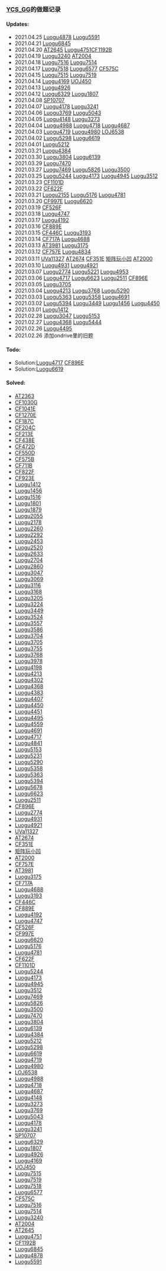 ### [YCS_GG](https://www.luogu.com.cn/user/46099)的做题记录

#### Updates:
- 2021.04.25 [Luogu4878](archieve/Luogu4878/Solution.md) [Luogu5591](archieve/Luogu5591/Solution.md)
- 2021.04.21 [Luogu6845](archieve/Luogu6845/Solution.md)
- 2021.04.20 [AT2645](archieve/AT2645/Solution.md) [Luogu4751](archieve/Luogu4751/Solution.md)[CF1192B](archieve/CF1192B/Solution.md)
- 2021.04.19 [Luogu3240](archieve/Luogu3240/Solution.md) [AT2004](archieve/AT2004/Solution.md)
- 2021.04.18 [Luogu7516](archieve/Luogu7516/Solution.md) [Luogu7514](archieve/Luogu7514/Solution.md)
- 2021.04.17 [Luogu7518](archieve/Luogu7518/Solution.md) [Luogu6577](archieve/Luogu6577/Solution.md) [CF575C](archieve/CF575C/Solution.md)
- 2021.04.15 [Luogu7515](archieve/Luogu7515/Solution.md) [Luogu7519](archieve/Luogu7519/Solution.md)
- 2021.04.14 [Luogu4169](archieve/Luogu4169/Solution.md) [UOJ450](archieve/UOJ450/Solution.md)
- 2021.04.13 [Luogu4926](archieve/Luogu4926/Solution.md)
- 2021.04.12 [Luogu6329](archieve/Luogu6329/Solution.md) [Luogu1807](archieve/Luogu1807/Solution.md)
- 2021.04.08 [SP10707](archieve/SP10707/Solution.md)
- 2021.04.07 [Luogu4178](archieve/Luogu4178/Solution.md) [Luogu3241](archieve/Luogu3241/Solution.md)
- 2021.04.06 [Luogu3769](archieve/Luogu3769/Solution.md) [Luogu5043](archieve/Luogu5043/Solution.md)
- 2021.04.05 [Luogu4148](archieve/Luogu4148/Solution.md) [Luogu3273](archieve/Luogu3273/Solution.md)
- 2021.04.04 [Luogu4988](archieve/Luogu4988/Solution.md) [Luogu4718](archieve/Luogu4718/Solution.md) [Luogu4687](archieve/Luogu4687/Solution.md)
- 2021.04.03 [Luogu4719](archieve/Luogu4719/Solution.md) [Luogu4980](archieve/Luogu4980/Solution.md) [LOJ6538](archieve//LOJ6538/Solution.md)
- 2021.04.02 [Luogu5298](archieve/Luogu5298/Solution.md) [Luogu6619](archieve/Luogu6619/Solution.md)
- 2021.04.01 [Luogu5212](archieve/Luogu5212/Solution.md)
- 2021.03.21 [Luogu4384](archieve/Luogu4384/Solution.md)
- 2021.03.30 [Luogu3804](archieve/Luogu3804/Solution.md) [Luogu6139](archieve/Luogu6139/Solution.md)
- 2021.03.29 [Luogu7470](archieve/Luogu7470/Solution.md)
- 2021.03.27 [Luogu7469](archieve/Luogu7469/Solution.md) [Luogu5826](archieve/Luogu5826/Solution.md) [Luogu3500](archieve/Luogu3500/Solution.md)
- 2021.03.25 [Luogu5244](archieve/Luogu5244/Solution.md) [Luogu4173](archieve/Luogu4173/Solution.md) [Luogu4945](archieve/Luogu4945/Solution.md) [Luogu3512](archieve/Luogu3512/Solution.md)
- 2021.03.23 [CF1101D](archieve/CF1101D/Solution.md)
- 2021.03.22 [CF622F](archieve/CF622F/Solution.md)
- 2021.03.21 [Luogu2155](archieve/Luogu2155/Solution.md) [Luogu5176](archieve/Luogu5176/Solution.md) [Luogu4781](archieve/Luogu4781/Luogu4781.cpp)
- 2021.03.20 [CF997E](archieve/CF997E/Solution.md) [Luogu6620](archieve/Luogu6620/Solution.md)
- 2021.03.19 [CF526F](archieve/CF526F/Solution.md)
- 2021.03.18 [Luogu4747](archieve/Luogu4747/Solution.md)
- 2021.03.17 [Luogu4192](archieve/Luogu4192/Solution.md)
- 2021.03.16 [CF889E](archieve/CF889E/Solution.md)
- 2021.03.15 [CF446C](archieve/CF466C/Solution.md) [Luogu3193](archieve/Luogu3193/Solution.md)
- 2021.03.14 [CF717A](archieve/CF717A/Solution.md) [Luogu4688](archieve/Luogu4688/Solution.md)
- 2021.03.13 [AT3981](archieve/AT3981/Solution.md) [Luogu3175](archieve/Luogu3175/Solution.md)
- 2021.03.12 [CF757E](archieve/CF757E/Solution.md) [Luogu4834](archieve/Luogu4834/Solution.md)
- 2021.03.11 [UVa11327](archieve/UVA11327/Solution.md) [AT2674](archieve/AT2674/Solution.md) [CF351E](archieve/CF351E/Solution.md) [矩阵玩小凹](archieve/Others1/Solution.md) [AT2000](archieve/AT2000/Solution.md)
- 2021.03.10 [Luogu4931](archieve/Luogu4931/Solution.md) [Luogu4921](archieve/Luogu4921/Solution.md)
- 2021.03.07 [Luogu2774](archieve/Luogu2774/Solution.md) [Luogu5221](archieve/Luogu5221/Solution.md) [Luogu4953](archieve/Luogu4953/Solution.md) 
- 2021.03.06 [Luogu4717](archieve/Luogu4717/Solution.md) [Luogu6623](archieve/Luogu6623/Solution.md) [Luogu2511](archieve/Luogu2511/Solution.md) [CF896E](archieve/CF896E/Solution.md)
- 2021.03.05 [Luogu3705](archieve/Luogu3705/Solution.md)
- 2021.03.04 [Luogu4213](archieve/Luogu4213/Solution.md) [Luogu3768](archieve/Luogu3768/Solution.md) [Luogu5290](archieve/Luogu5290/Solution.md)
- 2021.03.03 [Luogu5363](archieve/Luogu5363/Solution.md) [Luogu5358](archieve/Luogu5358/Solution.md) [Luogu4691](archieve/Luogu4691/Solution.md)
- 2021.03.02 [Luogu5394](archieve/Luogu5394/Solution.md) [Luogu3449](archieve/Luogu3449/Solution.md) [Luogu1456](archieve/Luogu1456/Solution.md) [Luogu4450](archieve/Luogu4450/Solution.md)
- 2021.03.01 [Luogu1412](archieve/Luogu1412/Solution.md)
- 2021.02.28 [Luogu3047](archieve/Luogu3047/Solution.md) [Luogu5153](archieve/Luogu5153/Solution.md)
- 2021.02.27 [Luogu4368](archieve/Luogu4368/Solution.md) [Luogu5444](archieve/Luogu5444/Solution.md)
- 2021.02.26 [Luogu4495](archieve/Luogu4495/Solution.md)
- 2021.02.26 添加ondrive里的旧题

#### Todo:
- Solution:[Luogu4717](archieve/Luogu4717/Solution.md) [CF896E](archieve/CF896E/Solution.md)
- Solution:[Luogu6619](archieve/Luogu6619/Solution.md)

#### Solved:
- [AT2363](archieve/AT2363/Solution.md)
- [CF1030G](archieve/CF1030G/Solution.md)
- [CF1041E](archieve/CF1041E/Solution.md)
- [CF1270E](archieve/CF1270E/Solution.md)
- [CF187C](archieve/CF187C/Solution.md)
- [CF204C](archieve/CF204C/Solution.md)
- [CF213E](archieve/CF213E/Solution.md)
- [CF438E](archieve/CF438E/Solution.md)
- [CF472D](archieve/CF472D/Solution.md)
- [CF550D](archieve/CF550D/Solution.md)
- [CF575B](archieve/CF575B/Solution.md)
- [CF711B](archieve/CF711B/Solution.md)
- [CF822F](archieve/CF822F/Solution.md)
- [CF923E](archieve/CF923E/Solution.md)
- [Luogu1412](archieve/Luogu1412/Solution.md)
- [Luogu1456](archieve/Luogu1456/Solution.md)
- [Luogu1516](archieve/Luogu1516/Solution.md)
- [Luogu1801](archieve/Luogu1801/Solution.md)
- [Luogu1879](archieve/Luogu1879/Solution.md)
- [Luogu2055](archieve/Luogu2055/Solution.md)
- [Luogu2178](archieve/Luogu2178/Solution.md)
- [Luogu2260](archieve/Luogu2260/Solution.md)
- [Luogu2292](archieve/Luogu2292/Solution.md)
- [Luogu2453](archieve/Luogu2453/Solution.md)
- [Luogu2520](archieve/Luogu2520/Solution.md)
- [Luogu2633](archieve/Luogu2633/Solution.md)
- [Luogu2704](archieve/Luogu2704/Solution.md)
- [Luogu2860](archieve/Luogu2860/Solution.md)
- [Luogu3047](archieve/Luogu3047/Solution.md)
- [Luogu3069](archieve/Luogu3069/Solution.md)
- [Luogu3116](archieve/Luogu3116/Solution.md)
- [Luogu3168](archieve/Luogu3168/Solution.md)
- [Luogu3205](archieve/Luogu3205/Solution.md)
- [Luogu3224](archieve/Luogu3224/Solution.md)
- [Luogu3449](archieve/Luogu3449/Solution.md)
- [Luogu3524](archieve/Luogu3524/Solution.md)
- [Luogu3557](archieve/Luogu3557/Solution.md)
- [Luogu3586](archieve/Luogu3586/Solution.md)
- [Luogu3704](archieve/Luogu3704/Solution.md)
- [Luogu3705](archieve/Luogu3705/Solution.md)
- [Luogu3755](archieve/Luogu3755/Solution.md)
- [Luogu3768](archieve/Luogu3768/Solution.md)
- [Luogu3978](archieve/Luogu3978/Solution.md)
- [Luogu4198](archieve/Luogu4198/Solution.md)
- [Luogu4213](archieve/Luogu4213/Solution.md)
- [Luogu4302](archieve/Luogu4302/Solution.md)
- [Luogu4368](archieve/Luogu4368/Solution.md)
- [Luogu4383](archieve/Luogu4383/Solution.md)
- [Luogu4407](archieve/Luogu4407/Solution.md)
- [Luogu4450](archieve/Luogu4450/Solution.md)
- [Luogu4451](archieve/Luogu4451/Solution.md)
- [Luogu4495](archieve/Luogu4495/Solution.md)
- [Luogu4559](archieve/Luogu4559/Solution.md)
- [Luogu4691](archieve/Luogu4691/Solution.md)
- [Luogu4717](archieve/Luogu4717/Solution.md)
- [Luogu4841](archieve/Luogu4841/Solution.md)
- [Luogu5153](archieve/Luogu5153/Solution.md)
- [Luogu5231](archieve/Luogu5231/Solution.md)
- [Luogu5290](archieve/Luogu5290/Solution.md)
- [Luogu5358](archieve/Luogu5358/Solution.md)
- [Luogu5363](archieve/Luogu5363/Solution.md)
- [Luogu5394](archieve/Luogu5394/Solution.md)
- [Luogu5678](archieve/Luogu5678/Solution.md)
- [Luogu6623](archieve/Luogu6623/Solution.md) 
- [Luogu2511](archieve/Luogu2511/Solution.md) 
- [CF896E](archieve/CF896/Solution.md)
- [Luogu2774](archieve/Luogu2774/Solution.md)
- [Luogu4931](archieve/Luogu4931/Solution.md)
- [Luogu4921](archieve/Luogu4921/Solution.md)
- [UVa11327](archieve/UVA11327/Solution.md)
- [AT2674](archieve/AT2674/Solution.md)
- [CF351E](archieve/CF351E/Solution.md)
- [矩阵玩小凹](archieve/Others1/Solution.md)
- [AT2000](archieve/AT2000/Solution.md)
- [CF757E](archieve/CF757E/Solution.md)
- [AT3981](archieve/AT3981/Solution.md)
- [Luogu3175](archieve/Luogu3175/Solution.md)
- [CF717A](archieve/CF717A/Solution.md)
- [Luogu4688](archieve/Luogu4688/Solution.md)
- [Luogu3193](archieve/Luogu3193/Solution.md)
- [CF446C](archieve/CF466C/Solution.md)
- [CF889E](archieve/CF889E/Solution.md)
- [Luogu4192](archieve/Luogu4192/Solution.md)
- [Luogu4747](archieve/Luogu4747/Solution.md)
- [CF526F](archieve/CF526F/Solution.md)
- [CF997E](archieve/CF997E/Solution.md)
- [Luogu6620](archieve/Luogu6620/Solution.md)
- [Luogu5176](archieve/Luogu5176/Solution.md)
- [Luogu4781](archieve/Luogu4781/Luogu4781.cpp)
- [CF622F](archieve/CF622F/Solution.md)
- [CF1101D](archieve/CF1101D/Solution.md)
- [Luogu5244](archieve/Luogu5244/Solution.md)
- [Luogu4173](archieve/Luogu4173/Solution.md)
- [Luogu4945](archieve/Luogu4945/Solution.md)
- [Luogu3512](archieve/Luogu3512/Solution.md)
- [Luogu7469](archieve/Luogu7469/Solution.md)
- [Luogu5826](archieve/Luogu5826/Solution.md) 
- [Luogu3500](archieve/Luogu3500/Solution.md)
- [Luogu7470](archieve/Luogu7470/Solution.md)
- [Luogu3804](archieve/Luogu3804/Solution.md)
- [Luogu6139](archieve/Luogu6139/Solution.md)
- [Luogu4384](archieve/Luogu4384/Solution.md)
- [Luogu5212](archieve/Luogu5212/Solution.md)
- [Luogu5298](archieve/Luogu5298/Solution.md)
- [Luogu6619](archieve/Luogu6619/Solution.md)
- [Luogu4719](archieve/Luogu4719/Solution.md)
- [Luogu4980](archieve/Luogu4980/Solution.md)
- [LOJ6538](archieve//LOJ6538/Solution.md)
- [Luogu4988](archieve/Luogu4988/Solution.md)
- [Luogu4718](archieve/Luogu4718/Solution.md)
- [Luogu4687](archieve/Luogu4687/Solution.md)
- [Luogu4148](archieve/Luogu4148/Solution.md)
- [Luogu3273](archieve/Luogu3273/Solution.md)
- [Luogu3769](archieve/Luogu3769/Solution.md)
- [Luogu5043](archieve/Luogu5043/Solution.md)
- [Luogu4178](archieve/Luogu4178/Solution.md)
- [Luogu3241](archieve/Luogu3241/Solution.md)
- [SP10707](archieve/SP10707/Solution.md)
- [Luogu6329](archieve/Luogu6329/Solution.md)
- [Luogu1807](archieve/Luogu1807/Solution.md)
- [Luogu4926](archieve/Luogu4926/Solution.md)
- [Luogu4169](archieve/Luogu4169/Solution.md)
- [UOJ450](archieve/UOJ450/Solution.md)
- [Luogu7515](archieve/Luogu7515/Solution.md)
- [Luogu7519](archieve/Luogu7519/Solution.md)
- [Luogu7518](archieve/Luogu7518/Solution.md)
- [Luogu6577](archieve/Luogu6577/Solution.md)
- [CF575C](archieve/CF575C/Solution.md)
- [Luogu7516](archieve/Luogu7516/Solution.md)
- [Luogu7514](archieve/Luogu7514/Solution.md)
- [Luogu3240](archieve/Luogu3240/Solution.md)
- [AT2004](archieve/AT2004/Solution.md)
- [AT2645](archieve/AT2645/Solution.md)
- [Luogu4751](archieve/Luogu4751/Solution.md)
- [CF1192B](archieve/CF1192B/Solution.md)
- [Luogu6845](archieve/Luogu6845/Solution.md)
- [Luogu4878](archieve/Luogu4878/Solution.md)
- [Luogu5591](archieve/Luogu5591/Solution.md)
